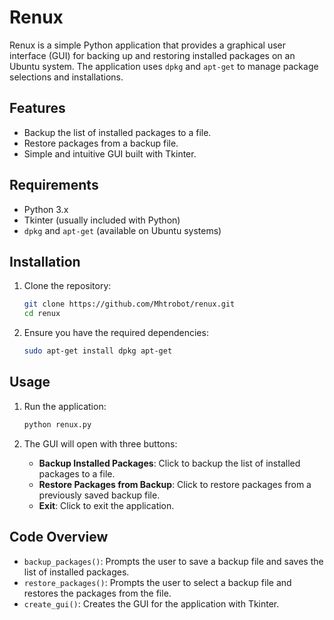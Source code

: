 # Renux

Renux is a simple Python application that provides a graphical user interface (GUI) for backing up and restoring installed packages on an Ubuntu system. The application uses `dpkg` and `apt-get` to manage package selections and installations.

## Features

- Backup the list of installed packages to a file.
- Restore packages from a backup file.
- Simple and intuitive GUI built with Tkinter.

## Requirements

- Python 3.x
- Tkinter (usually included with Python)
- `dpkg` and `apt-get` (available on Ubuntu systems)

## Installation

1. Clone the repository:
    ```sh
    git clone https://github.com/Mhtrobot/renux.git
    cd renux
    ```

2. Ensure you have the required dependencies:
    ```sh
    sudo apt-get install dpkg apt-get
    ```

## Usage

1. Run the application:
    ```sh
    python renux.py
    ```

2. The GUI will open with three buttons:
    - **Backup Installed Packages**: Click to backup the list of installed packages to a file.
    - **Restore Packages from Backup**: Click to restore packages from a previously saved backup file.
    - **Exit**: Click to exit the application.

## Code Overview

- `backup_packages()`: Prompts the user to save a backup file and saves the list of installed packages.
- `restore_packages()`: Prompts the user to select a backup file and restores the packages from the file.
- `create_gui()`: Creates the GUI for the application with Tkinter.
